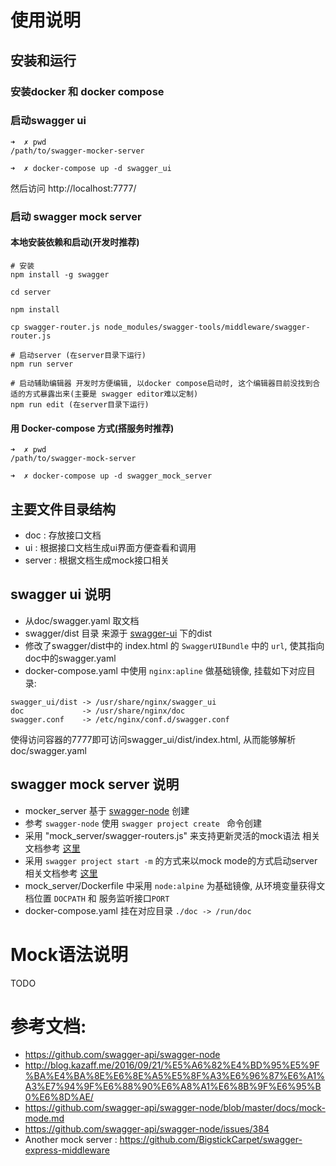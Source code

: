 # 使用说明
## 安装和运行

### 安装docker 和 docker compose

### 启动swagger ui


```
➜  ✗ pwd
/path/to/swagger-mocker-server

➜  ✗ docker-compose up -d swagger_ui

```

然后访问 http://localhost:7777/


### 启动 swagger mock server

#### 本地安装依赖和启动(开发时推荐)
```
# 安装
npm install -g swagger

cd server

npm install

cp swagger-router.js node_modules/swagger-tools/middleware/swagger-router.js

# 启动server (在server目录下运行)
npm run server

# 启动辅助编辑器 开发时方便编辑, 以docker compose启动时, 这个编辑器目前没找到合适的方式暴露出来(主要是 swagger editor难以定制)
npm run edit (在server目录下运行)
```

#### 用 Docker-compose 方式(搭服务时推荐)
```
➜  ✗ pwd
/path/to/swagger-mock-server

➜  ✗ docker-compose up -d swagger_mock_server

```


## 主要文件目录结构
- doc : 存放接口文档
- ui : 根据接口文档生成ui界面方便查看和调用
- server : 根据文档生成mock接口相关



## swagger ui 说明
- 从doc/swagger.yaml 取文档
- swagger/dist 目录 来源于 [swagger-ui](https://github.com/swagger-api/swagger-ui) 下的dist
- 修改了swagger/dist中的 index.html 的 `SwaggerUIBundle` 中的 `url`, 使其指向doc中的swagger.yaml
- docker-compose.yaml 中使用 `nginx:apline` 做基础镜像, 挂载如下对应目录:
```
swagger_ui/dist -> /usr/share/nginx/swagger_ui
doc             -> /usr/share/nginx/doc
swagger.conf    -> /etc/nginx/conf.d/swagger.conf
```
使得访问容器的7777即可访问swagger_ui/dist/index.html, 从而能够解析doc/swagger.yaml

## swagger mock server 说明
- mocker_server 基于 [swagger-node](https://github.com/swagger-api/swagger-ui) 创建
- 参考 `swagger-node` 使用 `swagger project create ` 命令创建
- 采用 "mock_server/swagger-routers.js" 来支持更新灵活的mock语法
  相关文档参考 [这里](http://blog.kazaff.me/2016/09/21/%E5%A6%82%E4%BD%95%E5%9F%BA%E4%BA%8E%E6%8E%A5%E5%8F%A3%E6%96%87%E6%A1%A3%E7%94%9F%E6%88%90%E6%A8%A1%E6%8B%9F%E6%95%B0%E6%8D%AE/)
- 采用 `swagger project start -m`  的方式来以mock mode的方式启动server
  相关文档参考 [这里](https://github.com/swagger-api/swagger-node/blob/master/docs/mock-mode.md)
- mock_server/Dockerfile 中采用 `node:alpine` 为基础镜像, 从环境变量获得文档位置 `DOCPATH` 和 服务监听接口`PORT`
- docker-compose.yaml 挂在对应目录 `./doc -> /run/doc`

# Mock语法说明
TODO

# 参考文档:
- https://github.com/swagger-api/swagger-node
- http://blog.kazaff.me/2016/09/21/%E5%A6%82%E4%BD%95%E5%9F%BA%E4%BA%8E%E6%8E%A5%E5%8F%A3%E6%96%87%E6%A1%A3%E7%94%9F%E6%88%90%E6%A8%A1%E6%8B%9F%E6%95%B0%E6%8D%AE/
- https://github.com/swagger-api/swagger-node/blob/master/docs/mock-mode.md
- https://github.com/swagger-api/swagger-node/issues/384
- Another mock server : https://github.com/BigstickCarpet/swagger-express-middleware

